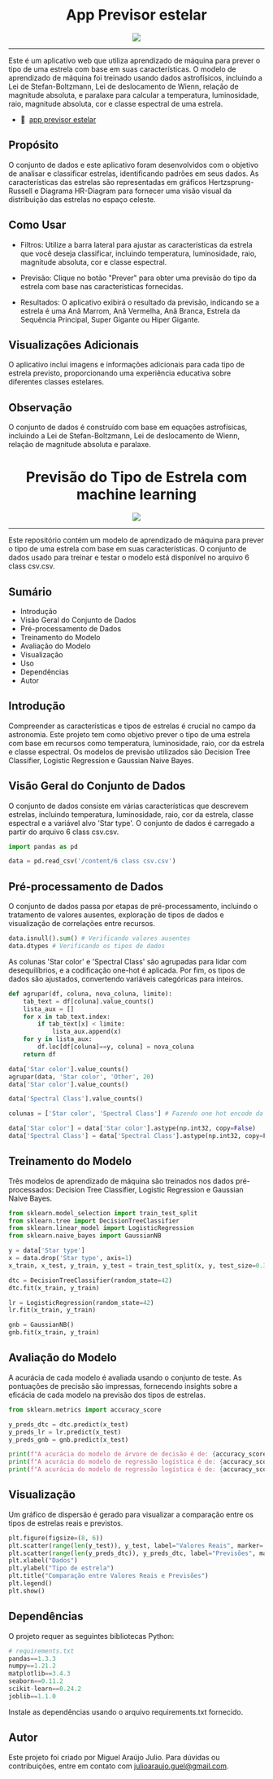 <div align=center>
  
# App Previsor estelar

<img src="deploy_star_app.gif"/>
</div>

---
Este é um aplicativo web que utiliza aprendizado de máquina para prever o tipo de uma estrela com base em suas características. O modelo de aprendizado de máquina foi treinado usando dados astrofísicos, incluindo a Lei de Stefan-Boltzmann, Lei de deslocamento de Wienn, relação de magnitude absoluta, e paralaxe para calcular a temperatura, luminosidade, raio, magnitude absoluta, cor e classe espectral de uma estrela.

- 🌌  [app previsor estelar](https://previsor-estelar.streamlit.app/)

## Propósito
O conjunto de dados e este aplicativo foram desenvolvidos com o objetivo de analisar e classificar estrelas, identificando padrões em seus dados. As características das estrelas são representadas em gráficos Hertzsprung-Russell e Diagrama HR-Diagram para fornecer uma visão visual da distribuição das estrelas no espaço celeste.

## Como Usar
- Filtros: Utilize a barra lateral para ajustar as características da estrela que você deseja classificar, incluindo temperatura, luminosidade, raio, magnitude absoluta, cor e classe espectral.

- Previsão: Clique no botão "Prever" para obter uma previsão do tipo da estrela com base nas características fornecidas.

- Resultados: O aplicativo exibirá o resultado da previsão, indicando se a estrela é uma Anã Marrom, Anã Vermelha, Anã Branca, Estrela da Sequência Principal, Super Gigante ou Hiper Gigante.

## Visualizações Adicionais
O aplicativo inclui imagens e informações adicionais para cada tipo de estrela previsto, proporcionando uma experiência educativa sobre diferentes classes estelares.

## Observação
O conjunto de dados é construído com base em equações astrofísicas, incluindo a Lei de Stefan-Boltzmann, Lei de deslocamento de Wienn, relação de magnitude absoluta e paralaxe.

<div align=center>
  
# Previsão do Tipo de Estrela com machine learning
<img src="https://olhardigital.com.br/wp-content/uploads/2020/03/20200302074536-scaled.jpg"/>
</div>

---
Este repositório contém um modelo de aprendizado de máquina para prever o tipo de uma estrela com base em suas características. O conjunto de dados usado para treinar e testar o modelo está disponível no arquivo 6 class csv.csv.

## Sumário
- Introdução
- Visão Geral do Conjunto de Dados
- Pré-processamento de Dados
- Treinamento do Modelo
- Avaliação do Modelo
- Visualização
- Uso
- Dependências
- Autor
## Introdução
Compreender as características e tipos de estrelas é crucial no campo da astronomia. Este projeto tem como objetivo prever o tipo de uma estrela com base em recursos como temperatura, luminosidade, raio, cor da estrela e classe espectral. Os modelos de previsão utilizados são Decision Tree Classifier, Logistic Regression e Gaussian Naive Bayes.

## Visão Geral do Conjunto de Dados
O conjunto de dados consiste em várias características que descrevem estrelas, incluindo temperatura, luminosidade, raio, cor da estrela, classe espectral e a variável alvo 'Star type'. O conjunto de dados é carregado a partir do arquivo 6 class csv.csv.

```python
import pandas as pd

data = pd.read_csv('/content/6 class csv.csv')
```
## Pré-processamento de Dados
O conjunto de dados passa por etapas de pré-processamento, incluindo o tratamento de valores ausentes, exploração de tipos de dados e visualização de correlações entre recursos.

```python
data.isnull().sum() # Verificando valores ausentes
data.dtypes # Verificando os tipos de dados
```
As colunas 'Star color' e 'Spectral Class' são agrupadas para lidar com desequilíbrios, e a codificação one-hot é aplicada. Por fim, os tipos de dados são ajustados, convertendo variáveis categóricas para inteiros.

```python
def agrupar(df, coluna, nova_coluna, limite):
    tab_text = df[coluna].value_counts()
    lista_aux = []
    for x in tab_text.index:
        if tab_text[x] < limite:
            lista_aux.append(x)
    for y in lista_aux:
        df.loc[df[coluna]==y, coluna] = nova_coluna
    return df

data['Star color'].value_counts()
agrupar(data, 'Star color', 'Other', 20)
data['Star color'].value_counts()

data['Spectral Class'].value_counts()

colunas = ['Star color', 'Spectral Class'] # Fazendo one hot encode da coluna Label

data['Star color'] = data['Star color'].astype(np.int32, copy=False)
data['Spectral Class'] = data['Spectral Class'].astype(np.int32, copy=False)
```
## Treinamento do Modelo
Três modelos de aprendizado de máquina são treinados nos dados pré-processados: Decision Tree Classifier, Logistic Regression e Gaussian Naive Bayes.

```python
from sklearn.model_selection import train_test_split
from sklearn.tree import DecisionTreeClassifier
from sklearn.linear_model import LogisticRegression
from sklearn.naive_bayes import GaussianNB

y = data['Star type']
x = data.drop('Star type', axis=1)
x_train, x_test, y_train, y_test = train_test_split(x, y, test_size=0.3, random_state=42)

dtc = DecisionTreeClassifier(random_state=42)
dtc.fit(x_train, y_train)

lr = LogisticRegression(random_state=42)
lr.fit(x_train, y_train)

gnb = GaussianNB()
gnb.fit(x_train, y_train)
```
## Avaliação do Modelo
A acurácia de cada modelo é avaliada usando o conjunto de teste. As pontuações de precisão são impressas, fornecendo insights sobre a eficácia de cada modelo na previsão dos tipos de estrelas.

```python
from sklearn.metrics import accuracy_score

y_preds_dtc = dtc.predict(x_test)
y_preds_lr = lr.predict(x_test)
y_preds_gnb = gnb.predict(x_test)

print(f"A acurácia do modelo de árvore de decisão é de: {accuracy_score(y_test, y_preds_dtc) * 100}%")
print(f"A acurácia do modelo de regressão logística é de: {accuracy_score(y_test, y_preds_lr) * 100}%")
print(f"A acurácia do modelo de regressão logística é de: {accuracy_score(y_test, y_preds_gnb) * 100}%")
```
## Visualização
Um gráfico de dispersão é gerado para visualizar a comparação entre os tipos de estrelas reais e previstos.

```python
plt.figure(figsize=(8, 6))
plt.scatter(range(len(y_test)), y_test, label="Valores Reais", marker='o')
plt.scatter(range(len(y_preds_dtc)), y_preds_dtc, label="Previsões", marker='x')
plt.xlabel("Dados")
plt.ylabel("Tipo de estrela")
plt.title("Comparação entre Valores Reais e Previsões")
plt.legend()
plt.show()
```

## Dependências
O projeto requer as seguintes bibliotecas Python:

```python
# requirements.txt
pandas==1.3.3
numpy==1.21.2
matplotlib==3.4.3
seaborn==0.11.2
scikit-learn==0.24.2
joblib==1.1.0
```
Instale as dependências usando o arquivo requirements.txt fornecido.

## Autor
Este projeto foi criado por Miguel Araújo Julio. Para dúvidas ou contribuições, entre em contato com julioaraujo.guel@gmail.com.
